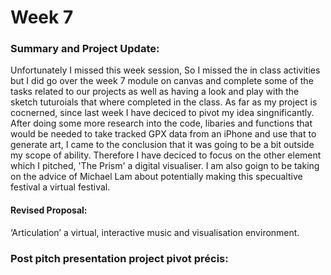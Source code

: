 # Week 7

### Summary and Project Update:
Unfortunately I missed this week session, So I missed the in class activities but I did go over the week 7 module on canvas and complete some of the tasks related to our projects as well as having a look and play with the sketch tuturoials that where completed in the class. As far as my project is cocnerned,  since last week I have deciced to pivot my idea singnificantly. After doing some more research into the code, libaries and functions that would be needed to take tracked GPX data from an iPhone and use that to generate art, I came to the conclusion that it was going to be a bit outside my scope of ability. Therefore I have deciced to focus on the other element which I pitched, 'The Prism' a digital visualiser. I am also goign to be taking on the advice of Michael Lam about potentially making this specualtive festival a virtual festival. 

#### Revised Proposal: 
‘Articulation’ a virtual, interactive music and visualisation environment.

### Post pitch presentation project pivot précis: 

